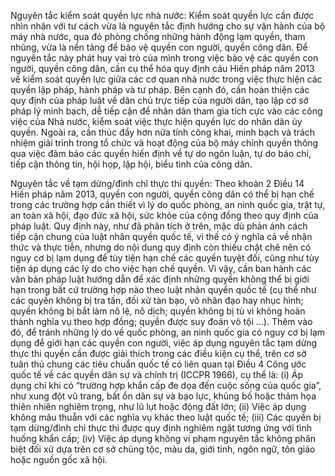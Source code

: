 Nguyên tắc kiểm soát quyền lực nhà nước: Kiểm soát quyền lực cần được nhìn nhận với tư cách vừa là nguyên tắc định hướng cho sự vận hành của bộ máy nhà nước, qua đó phòng chống những hành động lạm quyền, tham nhũng, vừa là nền tảng để bảo vệ quyền con người, quyền công dân. Để nguyên tắc này phát huy vai trò của mình trong việc bảo vệ các quyền con người, quyền công dân, cần cụ thể hóa quy định cảu Hiến pháp năm 2013 về kiểm soát quyền lực giữa các cơ quan nhà nước trong việc thực hiện các quyền lập pháp, hành pháp và tư pháp. Bên cạnh đó, cần hoàn thiện các quy định của pháp luật về dân chủ trực tiếp của người dân, tạo lập cơ sở pháp lý minh bạch, dễ tiếp cận để nhân dân tham gia tích cực vào các công việc của Nhà nước, kiểm soát việc thực hiện quyền lực do nhân dân ủy quyền. Ngoài ra, cần thúc đẩy hơn nữa tính công khai, minh bạch và trách nhiệm giải trình trong tổ chức và hoạt động của bộ máy chính quyền thông qua việc đảm bảo các quyền hiến định về tự do ngôn luận, tự do báo chí, tiếp cận thông tin, hội họp, lập hội, biểu tình của công dân.

Nguyên tắc về tạm dừng/đình chỉ thực thi quyền: Theo khoản 2 Điều 14 Hiến pháp năm 2013, quyền con người, quyền công dân có thể bị hạn chế trong các trường hợp cần thiết vì lý do quốc phòng, an ninh quốc gia, trật tự, an toàn xã hội, đạo đức xã hội, sức khỏe của cộng đồng theo quy định của pháp luật. Quy định này, như đã phân tích ở trên, mặc dù phản ánh cách tiếp cận chung của luật nhân quyền quốc tế, vì thế có ý nghĩa cả về nhận thức và thực tiễn, nhưng do nội dung quy định còn thiếu chặt chẽ nên có nguy cơ bị lạm dụng để tùy tiện hạn chế các quyền tuyệt đối, cũng như tùy tiện áp dụng các lý do cho việc hạn chế quyền. Vì vậy, cần ban hành các văn bản pháp luật hướng dẫn để xác định những quyền không thể bị giới hạn trong bất cứ trường hợp nào theo luật nhân quyền quốc tế (cụ thể như các quyền không bị tra tấn, đối xử tàn bạo, vô nhân đạo hay nhục hình; quyền không bị bắt làm nô lệ, nô dịch; quyền không bị tù vì không hoàn thành nghĩa vụ theo hợp đồng; quyền được suy đoán vô tội …). Thêm vào đó, để tránh những lý do về quốc phòng, an ninh quốc gia có nguy cơ bị lạm dụng để giới hạn các quyền con người, việc áp dụng nguyên tắc tạm dừng thực thi quyền cần được giải thích trong các điều kiện cụ thể, trên cơ sở tuân thủ chung các tiêu chuẩn quốc tế có liên quan tại Điều 4 Công ước quốc tế về các quyền dân sự và chính trị (ICCPR 1966), cụ thể là: (i) Áp dụng chỉ khi có “trường hợp khẩn cấp đe dọa đến cuộc sống của quốc gia”, như xung đột vũ trang, bất ổn dân sự và bạo lực, khủng bố hoặc thảm họa thiên nhiên nghiêm trọng, như lũ lụt hoặc động đất lớn; (ii) Việc áp dụng không mâu thuẫn với các nghĩa vụ khác theo luật quốc tế; (iii) Các quyền bị tạm dừng/đình chỉ thực thi được quy định nghiêm ngặt tương ứng với tình huống khẩn cấp; (iv) Việc áp dụng không vi phạm nguyên tắc không phân biệt đối xử dựa trên cơ sở chủng tộc, màu da, giới tính, ngôn ngữ, tôn giáo hoặc nguồn gốc xã hội.